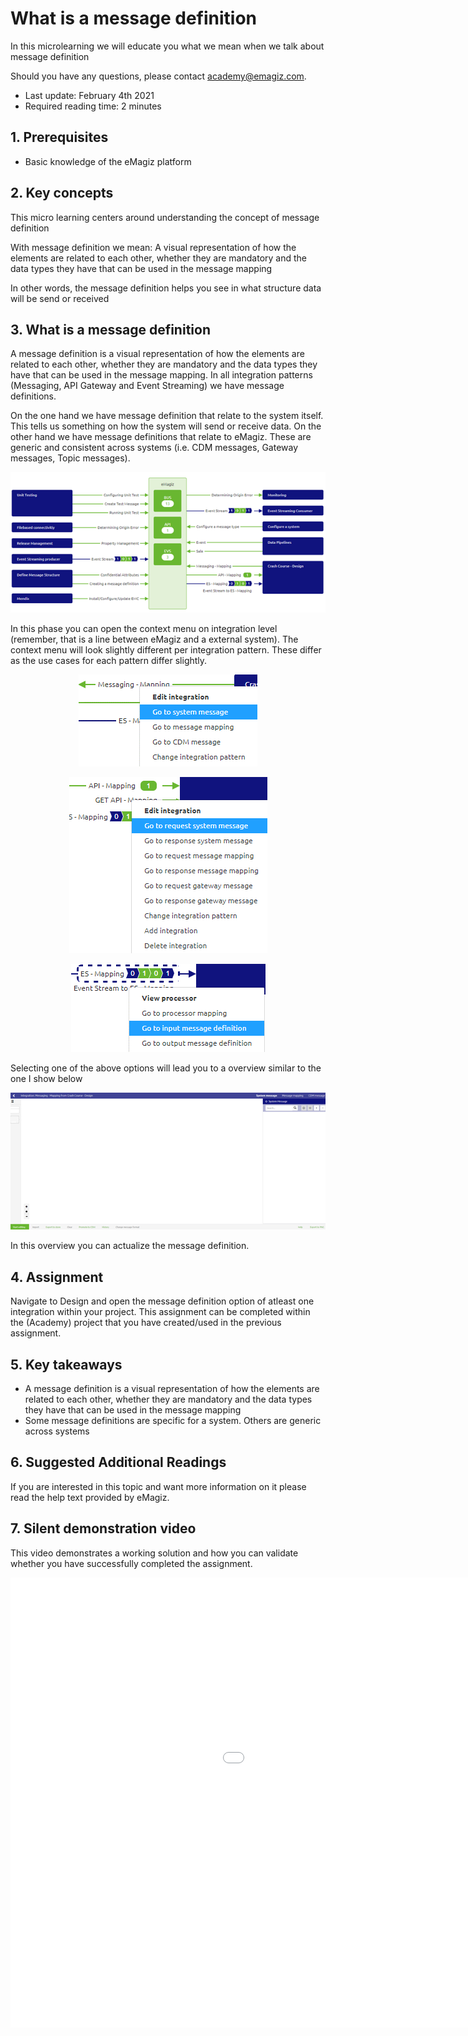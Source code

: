 # What is a message definition
In this microlearning we will educate you what we mean when we talk about message definition

Should you have any questions, please contact academy@emagiz.com.

- Last update: February 4th 2021
- Required reading time: 2 minutes

## 1. Prerequisites
- Basic knowledge of the eMagiz platform

## 2. Key concepts
This micro learning centers around understanding the concept of message definition

With message definition we mean: A visual representation of how the elements are related to each other, whether they are mandatory and the data types they have that can be used in the message mapping

In other words, the message definition helps you see in what structure data will be send or received

## 3. What is a message definition

A message definition is a visual representation of how the elements are related to each other, whether they are mandatory and the data types they have that can be used in the message mapping.
In all integration patterns (Messaging, API Gateway and Event Streaming) we have message definitions.

On the one hand we have message definition that relate to the system itself. This tells us something on how the system will send or receive data.
On the other hand we have message definitions that relate to eMagiz. These are generic and consistent across systems (i.e. CDM messages, Gateway messages, Topic messages).

<p align="center"><img src="../../img/microlearning/ml-what-is-a-message-definition--design-overview.png"></p> 

In this phase you can open the context menu on integration level (remember, that is a line between eMagiz and a external system). 
The context menu will look slightly different per integration pattern. These differ as the use cases for each pattern differ slightly.

<p align="center"><img src="../../img/microlearning/ml-what-is-a-message-definition--context-menu-messaging-definition.png"></p>

<p align="center"><img src="../../img/microlearning/ml-what-is-a-message-definition--context-menu-api-definition.png"></p>

<p align="center"><img src="../../img/microlearning/ml-what-is-a-message-definition--context-menu-es-definition.png"></p>

Selecting one of the above options will lead you to a overview similar to the one I show below

<p align="center"><img src="../../img/microlearning/ml-what-is-a-message-definition--message-definition.png"></p>

In this overview you can actualize the message definition.

## 4. Assignment

Navigate to Design and open the message definition option of atleast one integration within your project.
This assignment can be completed within the (Academy) project that you have created/used in the previous assignment.

## 5. Key takeaways

- A message definition is a visual representation of how the elements are related to each other, whether they are mandatory and the data types they have that can be used in the message mapping
- Some message definitions are specific for a system. Others are generic across systems

## 6. Suggested Additional Readings

If you are interested in this topic and want more information on it please read the help text provided by eMagiz.

## 7. Silent demonstration video

This video demonstrates a working solution and how you can validate whether you have successfully completed the assignment.

<iframe width="1280" height="720" src="../../vid/microlearning/microlearning-what-is-a-message-definition.mp4" frameborder="0" allow="accelerometer; autoplay; clipboard-write; encrypted-media; gyroscope; picture-in-picture" allowfullscreen></iframe>
